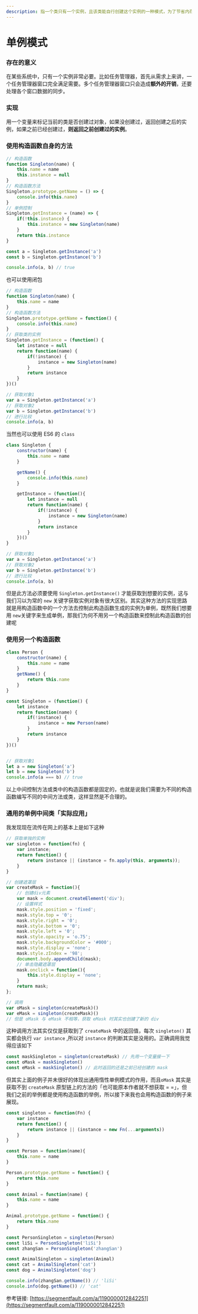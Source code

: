 ```yaml
---
description: 指一个类只有一个实例，且该类能自行创建这个实例的一种模式，为了节省内存资源、保证数据内容的一致性。
---
```


# 单例模式

### 存在的意义

在某些系统中，只有一个实例非常必要。比如任务管理器，首先从需求上来讲，一个任务管理器窗口完全满足需要。多个任务管理器窗口只会造成**额外的开销**，还要处理各个窗口数据的同步。

### 实现

用一个变量来标记当前的类是否创建过对象，如果没创建过，返回创建之后的实例，如果之前已经创建过，**则返回之前创建过的实例**。

### 使用构造函数自身的方法

```javascript
// 构造函数
function Singleton(name) {
    this.name = name
    this.instance = null
}
// 构造函数方法
Singleton.prototype.getName = () => {
    console.info(this.name)
}
// 单例控制
Singleton.getInstance = (name) => {
    if(!this.instance) {
        this.instance = new Singleton(name)
    }
    return this.instance
}

const a = Singleton.getInstance('a')
const b = Singleton.getInstance('b')

console.info(a, b) // true
```

也可以使用闭包

```javascript
// 构造函数
function Singleton(name) {
    this.name = name
}
// 构造函数方法
Singleton.prototype.getName = function() {
    console.info(this.name)
}
// 获取类的实例
Singleton.getInstance = (function() {
    let instance = null
    return function(name) {
        if(!instance) {
            instance = new Singleton(name)
        }
        return instance
    }        
})()

// 获取对象1
var a = Singleton.getInstance('a')
// 获取对象2
var b = Singleton.getInstance('b')
// 进行比较
console.info(a, b)
```

当然也可以使用 ES6 的 `class`

```javascript
class Singleton {
    constructor(name) {
        this.name = name
    }

    getName() {
        console.info(this.name)
    }

    getInstance = (function(){
        let instance = null
        return function(name) {
            if(!instance) {
                instance = new Singleton(name)
            }
            return instance
        }   
    })()
}

// 获取对象1
var a = Singleton.getInstance('a')
// 获取对象2
var b = Singleton.getInstance('b')
// 进行比较
console.info(a, b)
```

但是此方法必须要使用 `Singleton.getInstance()` 才能获取到想要的实例，这与我们习以为常的 `new`  关键字获取实例对象有很大区别。其实这种方法的实现思路就是用构造函数中的一个方法去控制此构造函数生成的实例为单例，既然我们想要用 `new`关键字来生成单例，那我们为何不用另一个构造函数来控制此构造函数的创建呢

### 使用另一个构造函数

```javascript
class Person {
    constructor(name) {
        this.name = name
    }
    getName() {
        return this.name
    }
}

const Singleton = (function() {
    let instance
    return function(name) {
        if(!instance) {
            instance = new Person(name)
        }
        return instance
    }
})()


// 获取对象1
let a = new Singleton('a')
let b = new Singleton('b')
console.info(a === b) // true

```

以上中间控制方法或类中的构造函数都是固定的，也就是说我们需要为不同的构造函数编写不同的中间方法或类，这样显然是不合理的。

### 通用的单例中间类「实际应用」

我发现现在流传在网上的基本上是如下这种

```javascript
// 获取单独的实例
var singleton = function(fn) {
    var instance;
    return function() {
        return instance || (instance = fn.apply(this, arguments));
    }
}

// 创建遮罩层
var createMask = function(){
    // 创建div元素
    var mask = document.createElement('div');
    // 设置样式
    mask.style.position = 'fixed';
    mask.style.top = '0';
    mask.style.right = '0';
    mask.style.bottom = '0';
    mask.style.left = '0';
    mask.style.opacity = 'o.75';
    mask.style.backgroundColor = '#000';
    mask.style.display = 'none';
    mask.style.zIndex = '98';
    document.body.appendChild(mask);
    // 单击隐藏遮罩层
    mask.onclick = function(){
        this.style.display = 'none';
    }
    return mask;
};

// 调用
var oMask = singleton(createMask)()
var eMask = singleton(createMask)()
// 但是 oMask 与 eMask 不相等，获取 eMask 时其实也创建了新的 div
```

这种调用方法其实仅仅是获取到了 `createMask` 中的返回值，每次 `singleton()` 其实都会执行 `var instance` ,所以对 `instance` 的判断其实是没用的。正确调用我觉得应该如下

```javascript
const maskSingleton = singleton(createMask) // 先用一个变量接一下
const oMask = maskSingleton()
const eMask = maskSingleton() // 此时返回的还是之前已经创建的 mask
```

但其实上面的例子并未很好的体现出通用惰性单例模式的作用，而且`oMask` 其实是获取不到 `createMask` 原型链上的方法的「也可能原本作者就不想获取 = =」，但我们之前的举例都是使用构造函数的举例，所以接下来我也会用构造函数的例子来展现。

```javascript
const singleton = function(Fn) {
    var instance
    return function() {
        return instance || (instance = new Fn(...arguments))
    }
}

const Person = function(name){
    this.name = name
}

Person.prototype.getName = function() {
    return this.name
}

const Animal = function(name) {
    this.name = name
}

Animal.prototype.getName = function() {
    return this.name
}

const PersonSingleton = singleton(Person)
const liSi = PersonSingleton('liSi')
const zhangSan = PersonSingleton('zhangSan')

const AnimalSingleton = singleton(Animal)
const cat = AnimalSingleton('cat')
const dog = AnimalSingleton('dog')

console.info(zhangSan.getName()) // 'liSi'
console.info(dog.getName()) // 'cat'
```

参考链接: [https://segmentfault.com/a/1190000012842251](https://segmentfault.com/a/1190000012842251)

